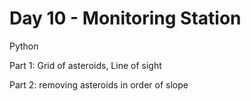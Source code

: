 # Day 10 - Monitoring Station

Python

Part 1: Grid of asteroids, Line of sight

Part 2: removing asteroids in order of slope
